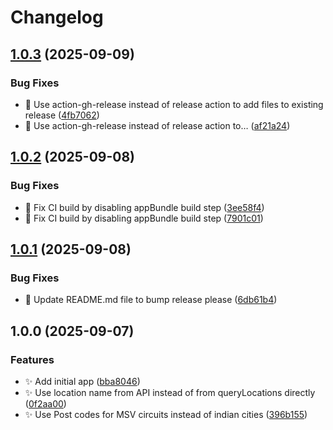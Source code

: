 # Changelog

## [1.0.3](https://github.com/Scrimley/WeatherSmartWatchApp/compare/v1.0.2...v1.0.3) (2025-09-09)


### Bug Fixes

* :green_heart: Use action-gh-release instead of release action to add files to existing release ([4fb7062](https://github.com/Scrimley/WeatherSmartWatchApp/commit/4fb7062aa1d150fe78d83cf4b12bfd31c0f5364f))
* :green_heart: Use action-gh-release instead of release action to… ([af21a24](https://github.com/Scrimley/WeatherSmartWatchApp/commit/af21a24392f6f56c8cf7639012b8aa65954fe128))

## [1.0.2](https://github.com/Scrimley/WeatherSmartWatchApp/compare/v1.0.1...v1.0.2) (2025-09-08)


### Bug Fixes

* :green_heart: Fix CI build by disabling appBundle build step ([3ee58f4](https://github.com/Scrimley/WeatherSmartWatchApp/commit/3ee58f442a5eb49504e717fed9b8d2f59bd18302))
* :green_heart: Fix CI build by disabling appBundle build step ([7901c01](https://github.com/Scrimley/WeatherSmartWatchApp/commit/7901c017e876b69503e6269b7ab7b9d9e08786bb))

## [1.0.1](https://github.com/Scrimley/WeatherSmartWatchApp/compare/v1.0.0...v1.0.1) (2025-09-08)


### Bug Fixes

* :memo: Update README.md file to bump release please ([6db61b4](https://github.com/Scrimley/WeatherSmartWatchApp/commit/6db61b497ec9638610d18c602e453861ffc743ad))

## 1.0.0 (2025-09-07)


### Features

* :sparkles: Add initial app ([bba8046](https://github.com/Scrimley/WeatherSmartWatchApp/commit/bba80469a7654f1c3885c8298d2e48a3fe87e448))
* :sparkles: Use location name from API instead of from queryLocations directly ([0f2aa00](https://github.com/Scrimley/WeatherSmartWatchApp/commit/0f2aa006e3e414fb68ae88b405bcaf17b713f9c8))
* :sparkles: Use Post codes for MSV circuits instead of indian cities ([396b155](https://github.com/Scrimley/WeatherSmartWatchApp/commit/396b155fb328bb10e92e22ae50a4dee623c0e8e8))

